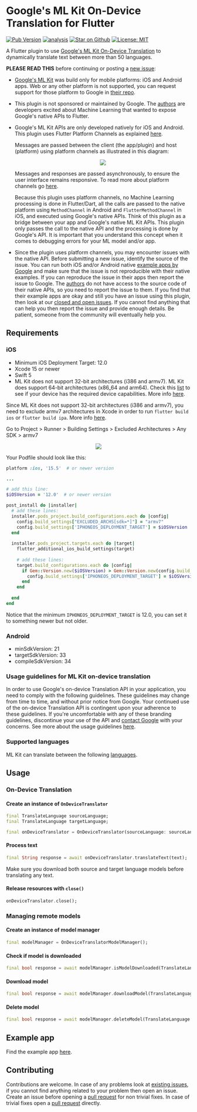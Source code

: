 # Google's ML Kit On-Device Translation for Flutter

[![Pub Version](https://img.shields.io/pub/v/google_mlkit_translation)](https://pub.dev/packages/google_mlkit_translation)
[![analysis](https://github.com/flutter-ml/google_ml_kit_flutter/actions/workflows/code-analysis.yml/badge.svg)](https://github.com/flutter-ml/google_ml_kit_flutter/actions)
[![Star on Github](https://img.shields.io/github/stars/flutter-ml/google_ml_kit_flutter.svg?style=flat&logo=github&colorB=deeppink&label=stars)](https://github.com/flutter-ml/google_ml_kit_flutter)
[![License: MIT](https://img.shields.io/badge/license-MIT-purple.svg)](https://opensource.org/licenses/MIT)

A Flutter plugin to use [Google's ML Kit On-Device Translation](https://developers.google.com/ml-kit/language/translation) to dynamically translate text between more than 50 languages.

**PLEASE READ THIS** before continuing or posting a [new issue](https://github.com/flutter-ml/google_ml_kit_flutter/issues):

- [Google's ML Kit](https://developers.google.com/ml-kit) was build only for mobile platforms: iOS and Android apps. Web or any other platform is not supported, you can request support for those platform to Google in [their repo](https://github.com/googlesamples/mlkit/issues).

- This plugin is not sponsored or maintained by Google. The [authors](https://github.com/flutter-ml/google_ml_kit_flutter/blob/master/AUTHORS) are developers excited about Machine Learning that wanted to expose Google's native APIs to Flutter.

- Google's ML Kit APIs are only developed natively for iOS and Android. This plugin uses Flutter Platform Channels as explained [here](https://docs.flutter.dev/development/platform-integration/platform-channels).

  Messages are passed between the client (the app/plugin) and host (platform) using platform channels as illustrated in this diagram:

  <p align="center" width="100%">
    <img src="https://docs.flutter.dev/assets/images/docs/PlatformChannels.png"> 
  </p>

  Messages and responses are passed asynchronously, to ensure the user interface remains responsive. To read more about platform channels go [here](https://docs.flutter.dev/development/platform-integration/platform-channels).

  Because this plugin uses platform channels, no Machine Learning processing is done in Flutter/Dart, all the calls are passed to the native platform using `MethodChannel` in Android and `FlutterMethodChannel` in iOS, and executed using Google's native APIs. Think of this plugin as a bridge between your app and Google's native ML Kit APIs. This plugin only passes the call to the native API and the processing is done by Google's API. It is important that you understand this concept when it comes to debugging errors for your ML model and/or app.

- Since the plugin uses platform channels, you may encounter issues with the native API. Before submitting a new issue, identify the source of the issue. You can run both iOS and/or Android native [example apps by Google](https://github.com/googlesamples/mlkit) and make sure that the issue is not reproducible with their native examples. If you can reproduce the issue in their apps then report the issue to Google. The [authors](https://github.com/flutter-ml/google_ml_kit_flutter/blob/master/AUTHORS) do not have access to the source code of their native APIs, so you need to report the issue to them. If you find that their example apps are okay and still you have an issue using this plugin, then look at our [closed and open issues](https://github.com/flutter-ml/google_ml_kit_flutter/issues). If you cannot find anything that can help you then report the issue and provide enough details. Be patient, someone from the community will eventually help you.

## Requirements

### iOS

- Minimum iOS Deployment Target: 12.0
- Xcode 15 or newer
- Swift 5
- ML Kit does not support 32-bit architectures (i386 and armv7). ML Kit does support 64-bit architectures (x86_64 and arm64). Check this [list](https://developer.apple.com/support/required-device-capabilities/) to see if your device has the required device capabilities. More info [here](https://developers.google.com/ml-kit/migration/ios).

Since ML Kit does not support 32-bit architectures (i386 and armv7), you need to exclude armv7 architectures in Xcode in order to run `flutter build ios` or `flutter build ipa`. More info [here](https://developers.google.com/ml-kit/migration/ios).

Go to Project > Runner > Building Settings > Excluded Architectures > Any SDK > armv7

<p align="center" width="100%">
  <img src="https://raw.githubusercontent.com/flutter-ml/google_ml_kit_flutter/master/resources/build_settings_01.png">
</p>

Your Podfile should look like this:

```ruby
platform :ios, '15.5'  # or newer version

...

# add this line:
$iOSVersion = '12.0'  # or newer version

post_install do |installer|
  # add these lines:
  installer.pods_project.build_configurations.each do |config|
    config.build_settings["EXCLUDED_ARCHS[sdk=*]"] = "armv7"
    config.build_settings['IPHONEOS_DEPLOYMENT_TARGET'] = $iOSVersion
  end
  
  installer.pods_project.targets.each do |target|
    flutter_additional_ios_build_settings(target)
    
    # add these lines:
    target.build_configurations.each do |config|
      if Gem::Version.new($iOSVersion) > Gem::Version.new(config.build_settings['IPHONEOS_DEPLOYMENT_TARGET'])
        config.build_settings['IPHONEOS_DEPLOYMENT_TARGET'] = $iOSVersion
      end
    end
    
  end
end
```

Notice that the minimum `IPHONEOS_DEPLOYMENT_TARGET` is 12.0, you can set it to something newer but not older.

### Android

- minSdkVersion: 21
- targetSdkVersion: 33
- compileSdkVersion: 34

### Usage guidelines for ML Kit on-device translation

In order to use Google's on-device Translation API in your application, you need to comply with the following guidelines. These guidelines may change from time to time, and without prior notice from Google. Your continued use of the on-device Translation API is contingent upon your adherence to these guidelines. If you're uncomfortable with any of these branding guidelines, discontinue your use of the API and [contact Google](https://developers.google.com/ml-kit/community) with your concerns. See more about the usage guidelines [here](https://developers.google.com/ml-kit/language/translation/translation-terms).

### Supported languages

ML Kit can translate between the following [languages](https://developers.google.com/ml-kit/language/translation/translation-language-support).

## Usage

### On-Device Translation

#### Create an instance of `OnDeviceTranslator`

```dart
final TranslateLanguage sourceLanguage;
final TranslateLanguage targetLanguage;

final onDeviceTranslator = OnDeviceTranslator(sourceLanguage: sourceLanguage, targetLanguage: targetLanguage);
```

#### Process text

```dart
final String response = await onDeviceTranslator.translateText(text);
```

Make sure you download both source and target language models before translating any text.

#### Release resources with `close()`

```dart
onDeviceTranslator.close();
```

### Managing remote models

#### Create an instance of model manager

```dart
final modelManager = OnDeviceTranslatorModelManager();
```

#### Check if model is downloaded

```dart
final bool response = await modelManager.isModelDownloaded(TranslateLanguage.english.bcpCode);
```

#### Download model

```dart
final bool response = await modelManager.downloadModel(TranslateLanguage.english.bcpCode);
```

#### Delete model

```dart
final bool response = await modelManager.deleteModel(TranslateLanguage.english.bcpCode);
```

## Example app

Find the example app [here](https://github.com/flutter-ml/google_ml_kit_flutter/tree/master/packages/example).

## Contributing
                         
Contributions are welcome.
In case of any problems look at [existing issues](https://github.com/flutter-ml/google_ml_kit_flutter/issues), if you cannot find anything related to your problem then open an issue.
Create an issue before opening a [pull request](https://github.com/flutter-ml/google_ml_kit_flutter/pulls) for non trivial fixes.
In case of trivial fixes open a [pull request](https://github.com/flutter-ml/google_ml_kit_flutter/pulls) directly.
